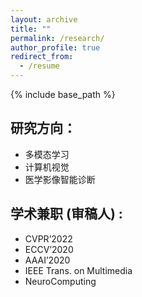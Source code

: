 ```yaml
---
layout: archive
title: ""
permalink: /research/
author_profile: true
redirect_from:
  - /resume
---
```


{% include base_path %}

研究方向：
---

* 多模态学习
* 计算机视觉
* 医学影像智能诊断

学术兼职 (审稿人) :
---
* CVPR’2022
* ECCV’2020
* AAAI’2020
* IEEE Trans. on Multimedia
* NeuroComputing
